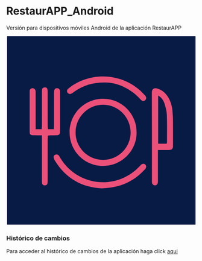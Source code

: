 # RestaurAPP_Android

Versión para dispositivos móviles Android de la aplicación RestaurAPP

<p align="center">
   <img src="restaurapp_android.png">
</p>

### Histórico de cambios

Para acceder al histórico de cambios de la aplicación haga
click [aqui](https://github.com/DavidAntunezPerez/RestaurAPP_Android/commits)
